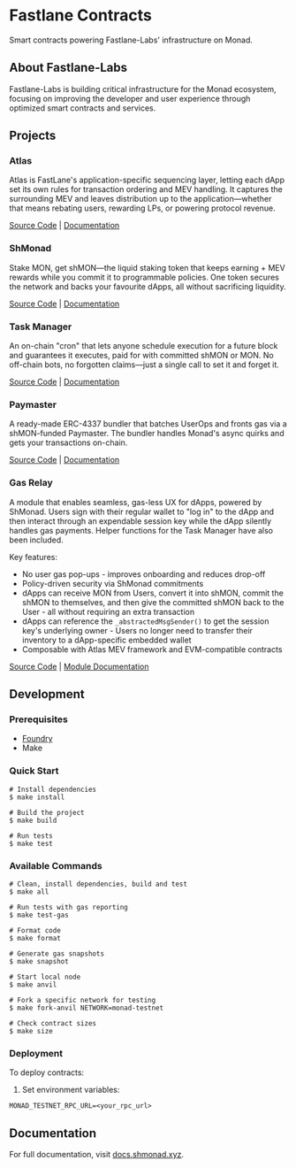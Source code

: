 # Fastlane Contracts

Smart contracts powering Fastlane-Labs' infrastructure on Monad.

## About Fastlane-Labs

Fastlane-Labs is building critical infrastructure for the Monad ecosystem, focusing on improving the developer and user experience through optimized smart contracts and services.

## Projects

### Atlas

Atlas is FastLane's application-specific sequencing layer, letting each dApp set its own rules for transaction ordering and MEV handling. It captures the surrounding MEV and leaves distribution up to the application—whether that means rebating users, rewarding LPs, or powering protocol revenue.

[Source Code](./src/atlas) | [Documentation](https://docs.shmonad.xyz/products/monad-atlas/overview/)

### ShMonad

Stake MON, get shMON—the liquid staking token that keeps earning + MEV rewards while you commit it to programmable policies. One token secures the network and backs your favourite dApps, all without sacrificing liquidity.

[Source Code](./src/shmonad) | [Documentation](https://docs.shmonad.xyz/products/shmonad/overview/)

### Task Manager

An on-chain "cron" that lets anyone schedule execution for a future block and guarantees it executes, paid for with committed shMON or MON. No off-chain bots, no forgotten claims—just a single call to set it and forget it.

[Source Code](./src/task-manager) | [Documentation](https://docs.shmonad.xyz/products/task-manager/overview/)

### Paymaster

A ready-made ERC-4337 bundler that batches UserOps and fronts gas via a shMON-funded Paymaster. The bundler handles Monad's async quirks and gets your transactions on-chain.

[Source Code](./src/paymaster) | [Documentation](https://docs.shmonad.xyz/products/shbundler-4337/paymaster/)

### Gas Relay

A module that enables seamless, gas-less UX for dApps, powered by ShMonad. Users sign with their regular wallet to "log in" to the dApp and then interact through an expendable session key while the dApp silently handles gas payments. Helper functions for the Task Manager have also been included.

Key features:
- No user gas pop-ups - improves onboarding and reduces drop-off
- Policy-driven security via ShMonad commitments
- dApps can receive MON from Users, convert it into shMON, commit the shMON to themselves, and then give the committed shMON back to the User - all without requiring an extra transaction
- dApps can reference the `_abstractedMsgSender()` to get the session key's underlying owner - Users no longer need to transfer their inventory to a dApp-specific embedded wallet 
- Composable with Atlas MEV framework and EVM-compatible contracts

[Source Code](./src/common/relay) | [Module Documentation](./src/common/relay/README.md)

## Development

### Prerequisites

- [Foundry](https://book.getfoundry.sh/getting-started/installation)
- Make

### Quick Start

```shell
# Install dependencies
$ make install

# Build the project
$ make build

# Run tests
$ make test
```

### Available Commands

```shell
# Clean, install dependencies, build and test
$ make all

# Run tests with gas reporting
$ make test-gas

# Format code
$ make format

# Generate gas snapshots
$ make snapshot

# Start local node
$ make anvil

# Fork a specific network for testing
$ make fork-anvil NETWORK=monad-testnet

# Check contract sizes
$ make size
```

### Deployment

To deploy contracts:

1. Set environment variables:
```shell
MONAD_TESTNET_RPC_URL=<your_rpc_url>
```

## Documentation

For full documentation, visit [docs.shmonad.xyz](https://docs.shmonad.xyz/).
